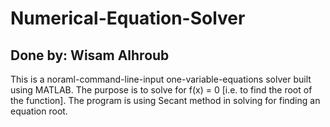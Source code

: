 # Numerical-Equation-Solver

## Done by: Wisam Alhroub

This is a noraml-command-line-input one-variable-equations solver built using MATLAB.
The purpose is to solve for f(x) = 0 [i.e. to find the root of the function].
The program is using Secant method in solving for finding an equation root.
